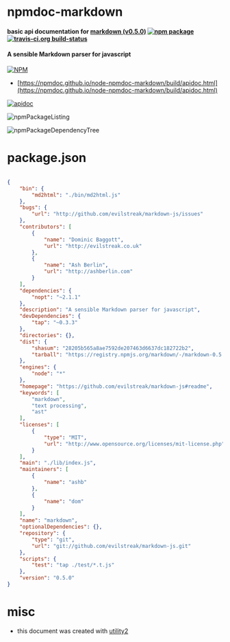 # npmdoc-markdown

#### basic api documentation for  [markdown (v0.5.0)](https://github.com/evilstreak/markdown-js#readme)  [![npm package](https://img.shields.io/npm/v/npmdoc-markdown.svg?style=flat-square)](https://www.npmjs.org/package/npmdoc-markdown) [![travis-ci.org build-status](https://api.travis-ci.org/npmdoc/node-npmdoc-markdown.svg)](https://travis-ci.org/npmdoc/node-npmdoc-markdown)

#### A sensible Markdown parser for javascript

[![NPM](https://nodei.co/npm/markdown.png?downloads=true&downloadRank=true&stars=true)](https://www.npmjs.com/package/markdown)

- [https://npmdoc.github.io/node-npmdoc-markdown/build/apidoc.html](https://npmdoc.github.io/node-npmdoc-markdown/build/apidoc.html)

[![apidoc](https://npmdoc.github.io/node-npmdoc-markdown/build/screenCapture.buildCi.browser.%252Ftmp%252Fbuild%252Fapidoc.html.png)](https://npmdoc.github.io/node-npmdoc-markdown/build/apidoc.html)

![npmPackageListing](https://npmdoc.github.io/node-npmdoc-markdown/build/screenCapture.npmPackageListing.svg)

![npmPackageDependencyTree](https://npmdoc.github.io/node-npmdoc-markdown/build/screenCapture.npmPackageDependencyTree.svg)



# package.json

```json

{
    "bin": {
        "md2html": "./bin/md2html.js"
    },
    "bugs": {
        "url": "http://github.com/evilstreak/markdown-js/issues"
    },
    "contributors": [
        {
            "name": "Dominic Baggott",
            "url": "http://evilstreak.co.uk"
        },
        {
            "name": "Ash Berlin",
            "url": "http://ashberlin.com"
        }
    ],
    "dependencies": {
        "nopt": "~2.1.1"
    },
    "description": "A sensible Markdown parser for javascript",
    "devDependencies": {
        "tap": "~0.3.3"
    },
    "directories": {},
    "dist": {
        "shasum": "28205b565a8ae7592de207463d6637dc182722b2",
        "tarball": "https://registry.npmjs.org/markdown/-/markdown-0.5.0.tgz"
    },
    "engines": {
        "node": "*"
    },
    "homepage": "https://github.com/evilstreak/markdown-js#readme",
    "keywords": [
        "markdown",
        "text processing",
        "ast"
    ],
    "licenses": [
        {
            "type": "MIT",
            "url": "http://www.opensource.org/licenses/mit-license.php"
        }
    ],
    "main": "./lib/index.js",
    "maintainers": [
        {
            "name": "ashb"
        },
        {
            "name": "dom"
        }
    ],
    "name": "markdown",
    "optionalDependencies": {},
    "repository": {
        "type": "git",
        "url": "git://github.com/evilstreak/markdown-js.git"
    },
    "scripts": {
        "test": "tap ./test/*.t.js"
    },
    "version": "0.5.0"
}
```



# misc
- this document was created with [utility2](https://github.com/kaizhu256/node-utility2)
